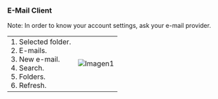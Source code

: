 ### E-Mail Client
Note: In order to know your account settings, ask your e-mail provider.

|  |  |
|:-------|:-------|
|1. Selected folder.<br> 2. E-mails.<br> 3. New e-mail.<br> 4. Search.<br> 5. Folders.<br> 6. Refresh. |![Imagen1](http://static.energysistem.com/images/manuals/39530/537083f568d9e.jpg)|
